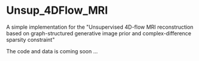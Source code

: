 # Unsup_4DFlow_MRI
A simple implementation for the "Unsupervised 4D-flow MRI reconstruction based on graph-structured generative image prior and complex-difference sparsity constraint"

The code and data is coming soon ...
